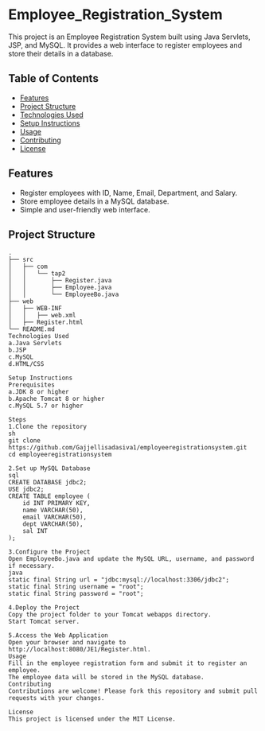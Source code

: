 # Employee_Registration_System
This project is an Employee Registration System built using Java Servlets, JSP, and MySQL. It provides a web interface to register employees and store their details in a database.

## Table of Contents

- [Features](#features)
- [Project Structure](#project-structure)
- [Technologies Used](#technologies-used)
- [Setup Instructions](#setup-instructions)
- [Usage](#usage)
- [Contributing](#contributing)
- [License](#license)

## Features

- Register employees with ID, Name, Email, Department, and Salary.
- Store employee details in a MySQL database.
- Simple and user-friendly web interface.

## Project Structure

```plaintext
.
├── src
│   ├── com
│   │   └── tap2
│   │       ├── Register.java
│   │       ├── Employee.java
│   │       └── EmployeeBo.java
├── web
│   ├── WEB-INF
│   │   ├── web.xml
│   ├── Register.html
└── README.md
Technologies Used
a.Java Servlets
b.JSP
c.MySQL
d.HTML/CSS

Setup Instructions
Prerequisites
a.JDK 8 or higher
b.Apache Tomcat 8 or higher
c.MySQL 5.7 or higher

Steps
1.Clone the repository
sh
git clone https://github.com/Gajjellisadasiva1/employeeregistrationsystem.git
cd employeeregistrationsystem

2.Set up MySQL Database
sql
CREATE DATABASE jdbc2;
USE jdbc2;
CREATE TABLE employee (
    id INT PRIMARY KEY,
    name VARCHAR(50),
    email VARCHAR(50),
    dept VARCHAR(50),
    sal INT
);

3.Configure the Project
Open EmployeeBo.java and update the MySQL URL, username, and password if necessary.
java
static final String url = "jdbc:mysql://localhost:3306/jdbc2";
static final String username = "root";
static final String password = "root";

4.Deploy the Project
Copy the project folder to your Tomcat webapps directory.
Start Tomcat server.

5.Access the Web Application
Open your browser and navigate to http://localhost:8080/JE1/Register.html.
Usage
Fill in the employee registration form and submit it to register an employee.
The employee data will be stored in the MySQL database.
Contributing
Contributions are welcome! Please fork this repository and submit pull requests with your changes.

License
This project is licensed under the MIT License. 
